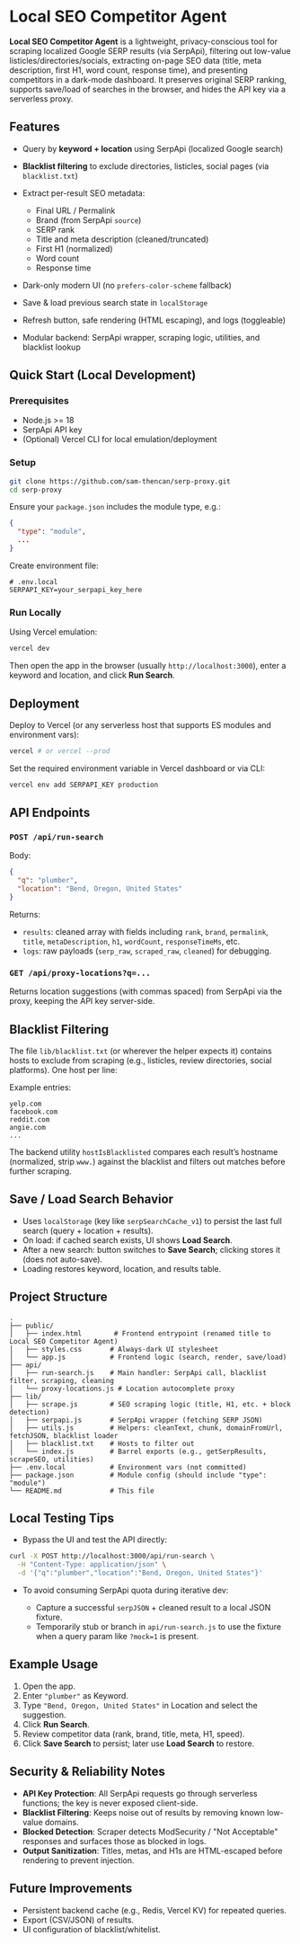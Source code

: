 # Local SEO Competitor Agent

**Local SEO Competitor Agent** is a lightweight, privacy-conscious tool for scraping localized Google SERP results (via SerpApi), filtering out low-value listicles/directories/socials, extracting on-page SEO data (title, meta description, first H1, word count, response time), and presenting competitors in a dark-mode dashboard. It preserves original SERP ranking, supports save/load of searches in the browser, and hides the API key via a serverless proxy.

## Features

* Query by **keyword + location** using SerpApi (localized Google search)
* **Blacklist filtering** to exclude directories, listicles, social pages (via `blacklist.txt`)
* Extract per-result SEO metadata:

  * Final URL / Permalink
  * Brand (from SerpApi `source`)
  * SERP rank
  * Title and meta description (cleaned/truncated)
  * First H1 (normalized)
  * Word count
  * Response time
* Dark-only modern UI (no `prefers-color-scheme` fallback)
* Save & load previous search state in `localStorage`
* Refresh button, safe rendering (HTML escaping), and logs (toggleable)
* Modular backend: SerpApi wrapper, scraping logic, utilities, and blacklist lookup

## Quick Start (Local Development)

### Prerequisites

* Node.js >= 18
* SerpApi API key
* (Optional) Vercel CLI for local emulation/deployment

### Setup

```sh
git clone https://github.com/sam-thencan/serp-proxy.git
cd serp-proxy
```

Ensure your `package.json` includes the module type, e.g.:

```json
{
  "type": "module",
  ...
}
```

Create environment file:

```env
# .env.local
SERPAPI_KEY=your_serpapi_key_here
```

### Run Locally

Using Vercel emulation:

```sh
vercel dev
```

Then open the app in the browser (usually `http://localhost:3000`), enter a keyword and location, and click **Run Search**.

## Deployment

Deploy to Vercel (or any serverless host that supports ES modules and environment vars):

```sh
vercel # or vercel --prod
```

Set the required environment variable in Vercel dashboard or via CLI:

```sh
vercel env add SERPAPI_KEY production
```

## API Endpoints

### `POST /api/run-search`

Body:

```json
{
  "q": "plumber",
  "location": "Bend, Oregon, United States"
}
```

Returns:

* `results`: cleaned array with fields including `rank`, `brand`, `permalink`, `title`, `metaDescription`, `h1`, `wordCount`, `responseTimeMs`, etc.
* `logs`: raw payloads (`serp_raw`, `scraped_raw`, `cleaned`) for debugging.

### `GET /api/proxy-locations?q=...`

Returns location suggestions (with commas spaced) from SerpApi via the proxy, keeping the API key server-side.

## Blacklist Filtering

The file `lib/blacklist.txt` (or wherever the helper expects it) contains hosts to exclude from scraping (e.g., listicles, review directories, social platforms). One host per line:

Example entries:

```
yelp.com
facebook.com
reddit.com
angie.com
...
```

The backend utility `hostIsBlacklisted` compares each result’s hostname (normalized, strip `www.`) against the blacklist and filters out matches before further scraping.

## Save / Load Search Behavior

* Uses `localStorage` (key like `serpSearchCache_v1`) to persist the last full search (query + location + results).
* On load: if cached search exists, UI shows **Load Search**.
* After a new search: button switches to **Save Search**; clicking stores it (does not auto-save).
* Loading restores keyword, location, and results table.

## Project Structure

```
.
├── public/
│   ├── index.html        # Frontend entrypoint (renamed title to Local SEO Competitor Agent)
│   ├── styles.css       # Always-dark UI stylesheet
│   └── app.js           # Frontend logic (search, render, save/load)
├── api/
│   ├── run-search.js    # Main handler: SerpApi call, blacklist filter, scraping, cleaning
│   └── proxy-locations.js # Location autocomplete proxy
├── lib/
│   ├── scrape.js        # SEO scraping logic (title, H1, etc. + block detection)
│   ├── serpapi.js       # SerpApi wrapper (fetching SERP JSON)
│   ├── utils.js         # Helpers: cleanText, chunk, domainFromUrl, fetchJSON, blacklist loader
│   ├── blacklist.txt    # Hosts to filter out
│   └── index.js         # Barrel exports (e.g., getSerpResults, scrapeSEO, utilities)
├── .env.local           # Environment vars (not committed)
├── package.json         # Module config (should include "type": "module")
└── README.md            # This file
```

## Local Testing Tips

* Bypass the UI and test the API directly:

```sh
curl -X POST http://localhost:3000/api/run-search \
  -H "Content-Type: application/json" \
  -d '{"q":"plumber","location":"Bend, Oregon, United States"}'
```

* To avoid consuming SerpApi quota during iterative dev:

  * Capture a successful `serpJSON` + cleaned result to a local JSON fixture.
  * Temporarily stub or branch in `api/run-search.js` to use the fixture when a query param like `?mock=1` is present.

## Example Usage

1. Open the app.
2. Enter `"plumber"` as Keyword.
3. Type `"Bend, Oregon, United States"` in Location and select the suggestion.
4. Click **Run Search**.
5. Review competitor data (rank, brand, title, meta, H1, speed).
6. Click **Save Search** to persist; later use **Load Search** to restore.

## Security & Reliability Notes

* **API Key Protection**: All SerpApi requests go through serverless functions; the key is never exposed client-side.
* **Blacklist Filtering**: Keeps noise out of results by removing known low-value domains.
* **Blocked Detection**: Scraper detects ModSecurity / "Not Acceptable" responses and surfaces those as blocked in logs.
* **Output Sanitization**: Titles, metas, and H1s are HTML-escaped before rendering to prevent injection.

## Future Improvements

* Persistent backend cache (e.g., Redis, Vercel KV) for repeated queries.
* Export (CSV/JSON) of results.
* UI configuration of blacklist/whitelist.